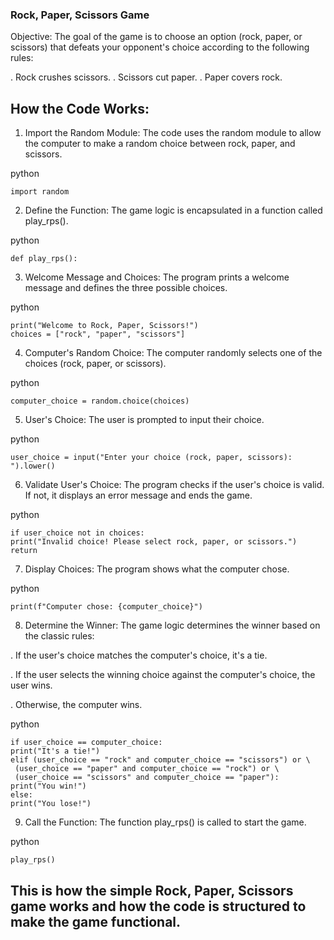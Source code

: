### Rock, Paper, Scissors Game ###

Objective: The goal of the game is to choose an option (rock, paper, or scissors) that defeats your opponent's choice according to the following rules:

. Rock crushes scissors.
. Scissors cut paper.
. Paper covers rock.


## How the Code Works: ##

1) Import the Random Module: The code uses the random module to allow the computer to make a random choice between rock, paper, and scissors.
  
  python

    import random


2)  Define the Function: The game logic is encapsulated in a function called play_rps().

  python

    def play_rps():

3)  Welcome Message and Choices: The program prints a welcome message and defines the three possible choices.

  python

    print("Welcome to Rock, Paper, Scissors!")
    choices = ["rock", "paper", "scissors"]

4)  Computer's Random Choice: The computer randomly selects one of the choices (rock, paper, or scissors).

  python
   
    computer_choice = random.choice(choices)

5)  User's Choice: The user is prompted to input their choice.

  python

    user_choice = input("Enter your choice (rock, paper, scissors): ").lower()

6)  Validate User's Choice: The program checks if the user's choice is valid. If not, it displays an error message and ends the game.

  python
   
    if user_choice not in choices:
    print("Invalid choice! Please select rock, paper, or scissors.")
    return
 
 
 7)  Display Choices: The program shows what the computer chose.

  python

    print(f"Computer chose: {computer_choice}")


8)  Determine the Winner: The game logic determines the winner based on the classic rules:

   . If the user's choice matches the computer's choice, it's a tie.

   . If the user selects the winning choice against the computer's choice, the user wins.

   . Otherwise, the computer wins.

  python


    if user_choice == computer_choice:
    print("It's a tie!")
    elif (user_choice == "rock" and computer_choice == "scissors") or \
     (user_choice == "paper" and computer_choice == "rock") or \
     (user_choice == "scissors" and computer_choice == "paper"):
    print("You win!")
    else:
    print("You lose!")


9)  Call the Function: The function play_rps() is called to start the game.

  python

    play_rps()



##  This is how the simple Rock, Paper, Scissors game works and how the code is structured to make the game functional. ##
